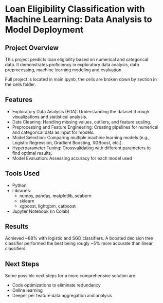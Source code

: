 # Loan Eligibility Classification with Machine Learning: Data Analysis to Model Deployment
## Project Overview
This project predicts loan eligibility based on numerical and categorical data. It demonstrates proficiency in exploratory data analysis, data preprocessing, machine learning modeling and evaluation.

Full project is located in main.ipynb, the cells are broken down by section in the cells folder.

## Features
- Exploratory Data Analysis (EDA): Understanding the dataset through visualizations and statistical analysis.
- Data Cleaning: Handling missing values, outliers, and feature scaling.
- Preprocessing and Feature Engineering: Creating pipelines for numerical and categorical data as input for models.
- Model Selection: Comparing multiple machine learning models (e.g., Logistic Regression, Gradient Boosting, XGBoost, etc.).
- Hyperparameter Tuning: Crossvalidating with different parameters to find optimal results.
- Model Evaluation: Assessing accuracy for each model used

## Tools Used
- Python
- Libraries:
  - numpy, pandas, matplotlib, seaborn
  - sklearn
  - xgboost, lightgbm, catboost
- Jupyter Notebook (in Colab)

## Results
Achieved ~88% with logistic and SGD classifiers. A boosted decision tree classifier performed the best being rougly ~5% more accurate than linear classifiers.

## Next Steps
Some possible next steps for a more comprehensive solution are:
- Code optimizations to eliminate redundancy
- Online learning
- Deeper per feature data aggregation and analysis 
